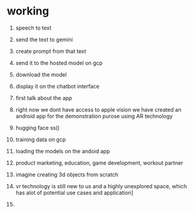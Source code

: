 
# working
1. speech to text 
2. send the text to gemini
3. create prompt from that text
4. send it to the hosted model on gcp
5. download the model
6. display it on the chatbot interface


1. first talk about the app
2. right now we dont have access to apple vision we have created an android app for the demonstration purose using AR technology

1. hugging face ss()
2. training data on gcp
3. loading the models on the andoid app
4. product marketing, education, game development, workout partner

1. imagine creating 3d objects from scratch
2. vr technology is still new to us and a highly unexplored space, which has alot of potential use cases and application]
3. 
